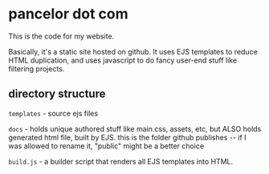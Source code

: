 # pancelor dot com

This is the code for my website.

Basically, it's a static site hosted on github. It uses EJS templates to reduce HTML duplication, and uses javascript to do fancy user-end stuff like filtering projects.

## directory structure

`templates` - source ejs files

`docs` - holds unique authored stuff like main.css, assets, etc, but ALSO holds generated html file, built by EJS. this is the folder github publishes -- if I was allowed to rename it, "public" might be a better choice

`build.js` - a builder script that renders all EJS templates into HTML.
